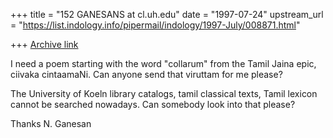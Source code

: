 +++
title = "152 GANESANS at cl.uh.edu"
date = "1997-07-24"
upstream_url = "https://list.indology.info/pipermail/indology/1997-July/008871.html"

+++
[Archive link](https://list.indology.info/pipermail/indology/1997-July/008871.html)



I need a poem starting with the word "collarum" from the
Tamil Jaina epic, ciivaka cintaamaNi. Can anyone send that
viruttam for me please?

The University of Koeln library catalogs, tamil classical texts,
Tamil lexicon cannot be searched nowadays. Can somebody look
into that please?


Thanks
N. Ganesan







